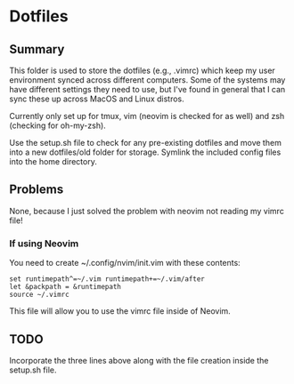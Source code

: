 # Dotfiles

## Summary

This folder is used to store the dotfiles (e.g., .vimrc) which keep my user environment synced
across different computers. Some of the systems may have different settings they need to use, but
I've found in general that I can sync these up across MacOS and Linux distros. 

Currently only set up for tmux, vim (neovim is checked for as well) and zsh (checking for oh-my-zsh).

Use the setup.sh file to check for any pre-existing dotfiles and move them into a new dotfiles/old
folder for storage. Symlink the included config files into the home directory.

## Problems

None, because I just solved the problem with neovim not reading my vimrc file!

### If using Neovim

You need to create ~/.config/nvim/init.vim with these contents:

```
set runtimepath^=~/.vim runtimepath+=~/.vim/after
let &packpath = &runtimepath
source ~/.vimrc
```

This file will allow you to use the vimrc file inside of Neovim.

## TODO

Incorporate the three lines above along with the file creation inside the setup.sh file.
